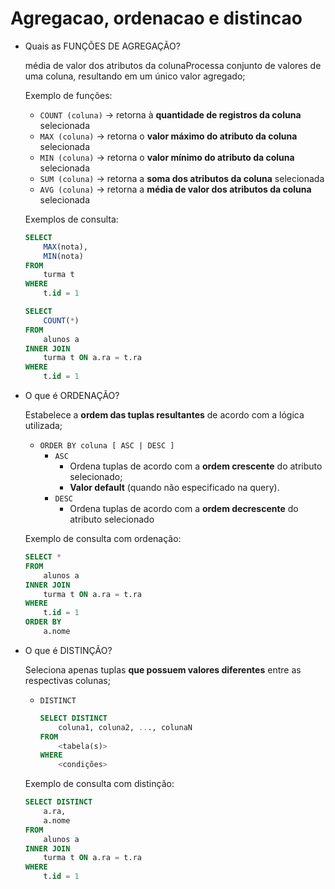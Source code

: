 # Agregacao, ordenacao e distincao

- Quais as FUNÇÕES DE AGREGAÇÃO?
    
    média de valor dos atributos da colunaProcessa conjunto de valores de uma coluna, resultando em um único valor agregado;
    
    Exemplo de funções:
    
    - `COUNT (coluna)` → retorna à **quantidade de registros da coluna** selecionada
    - `MAX (coluna)` → retorna o **valor máximo do atributo da coluna** selecionada
    - `MIN (coluna)` → retorna o **valor mínimo do atributo da coluna** selecionada
    - `SUM (coluna)` → retorna a **soma dos atributos da coluna** selecionada
    - `AVG (coluna)` → retorna a **média de valor dos atributos da coluna** selecionada
    
    Exemplos de consulta:
    
    ```sql
    SELECT 
    	MAX(nota), 
    	MIN(nota)
    FROM 
    	turma t
    WHERE
    	t.id = 1
    ```
    
    ```sql
    SELECT 
    	COUNT(*)
    FROM 
    	alunos a
    INNER JOIN
    	turma t ON a.ra = t.ra
    WHERE
    	t.id = 1
    ```
    
- O que é ORDENAÇÃO?
    
    Estabelece a **ordem das tuplas resultantes** de acordo com a lógica utilizada;
    
    - `ORDER BY coluna [ ASC | DESC ]`
        - `ASC`
            - Ordena tuplas de acordo com a **ordem crescente** do atributo selecionado;
            - **Valor default** (quando não especificado na query).
        - `DESC`
            - Ordena tuplas de acordo com a **ordem decrescente** do atributo selecionado
    
    Exemplo de consulta com ordenação:
    
    ```sql
    SELECT *
    FROM 
    	alunos a
    INNER JOIN
    	turma t ON a.ra = t.ra
    WHERE
    	t.id = 1
    ORDER BY
    	a.nome
    ```
    
- O que é DISTINÇÃO?
    
    Seleciona apenas tuplas **que possuem valores diferentes** entre as respectivas colunas;
    
    - `DISTINCT`
        
        ```sql
        SELECT DISTINCT
        	coluna1, coluna2, ..., colunaN
        FROM 
        	<tabela(s)>
        WHERE
        	<condições>
        ```
        
    
    Exemplo de consulta com distinção:
    
    ```sql
    SELECT DISTINCT
    	a.ra,
    	a.nome
    FROM 
    	alunos a
    INNER JOIN
    	turma t ON a.ra = t.ra
    WHERE
    	t.id = 1
    ```